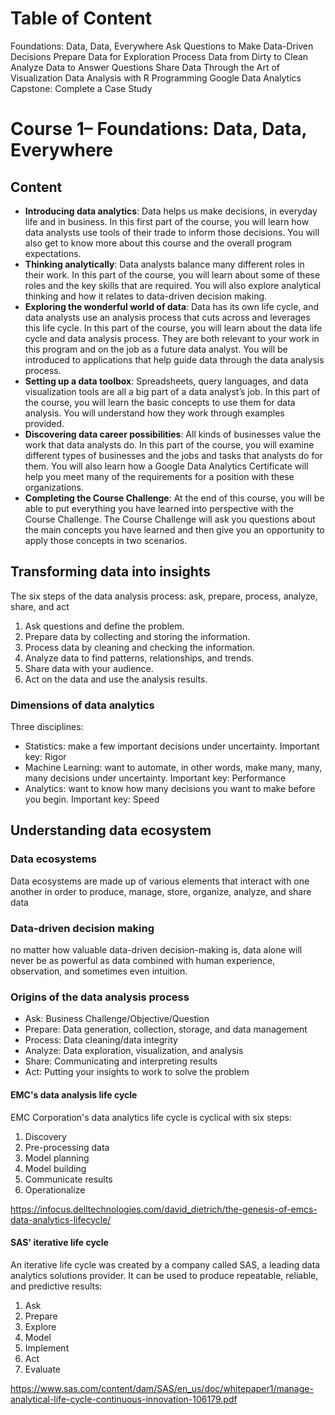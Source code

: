 # Table of Content
Foundations: Data, Data, Everywhere
Ask Questions to Make Data-Driven Decisions
Prepare Data for Exploration
Process Data from Dirty to Clean
Analyze Data to Answer Questions
S​hare Data Through the Art of Visualization 
Data Analysis with R Programming
Google D​ata Analytics Capstone: Complete a Case Study

# C​ourse 1– Foundations: Data, Data, Everywhere
## Content
* **I​ntroducing data analytics**: Data helps us make decisions, in everyday life and in business. In this first part of the course, you will learn how data analysts use tools of their trade to inform those decisions. You will also get to know more about this course and the overall program expectations.
* **T​hinking analytically**: Data analysts balance many different roles in their work. In this part of the course, you will learn about some of these roles and the key skills that are required. You will also explore analytical thinking and how it relates to data-driven decision making.
* **E​xploring the wonderful world of data**: Data has its own life cycle, and data analysts use an analysis process that cuts across and leverages this life cycle. In this part of the course, you will learn about the data life cycle and data analysis process. They are both relevant to your work in this program and on the job as a future data analyst. You will be introduced to applications that help guide data through the data analysis process.
* **S​etting up a data toolbox**: Spreadsheets, query languages, and data visualization tools are all a big part of a data analyst’s job. In this part of the course, you will learn the basic concepts to use them for data analysis. You will understand how they work through examples provided.
* **D​iscovering data career possibilities**: All kinds of businesses value the work that data analysts do. In this part of the course, you will examine different types of businesses and the jobs and tasks that analysts do for them. You will also learn how a Google Data Analytics Certificate will help you meet many of the requirements for a position with these organizations.
* **C​ompleting the Course Challenge**: At the end of this course, you will be able to put everything you have learned into perspective with the Course Challenge. The Course Challenge will ask you questions about the main concepts you have learned and then give you an opportunity to apply those concepts in two scenarios.

## Transforming data into insights
The six steps of the data analysis process: ask, prepare, process, analyze, share, and act

1. Ask questions and define the problem.
2. Prepare data by collecting and storing the information.
3. Process data by cleaning and checking the information.
4. Analyze data to find patterns, relationships, and trends.
5. Share data with your audience.
6. Act on the data and use the analysis results.

### Dimensions of data analytics

Three disciplines:
* Statistics: make a few important decisions under uncertainty. Important key: Rigor
* Machine Learning: want to automate, in other words, make many, many,
many decisions under uncertainty. Important key: Performance
* Analytics: want to know how many decisions you want to make before you begin. Important key: Speed

## Understanding data ecosystem

### Data ecosystems 
Data ecosystems are made up of various elements that interact with one another in order to produce, manage, store, organize, analyze, and share data

### Data-driven decision making
no matter how valuable data-driven decision-making is, data alone will never be as powerful as data combined with human experience, observation, and sometimes even intuition. 

### Origins of the data analysis process

* Ask: Business Challenge/Objective/Question
* Prepare: Data generation, collection, storage, and data management
* Process: Data cleaning/data integrity
* Analyze: Data exploration, visualization, and analysis
* Share: Communicating and interpreting results 
* Act:  Putting your insights to work to solve the problem


#### EMC's data analysis life cycle

EMC Corporation's data analytics life cycle is cyclical with six steps:

1. Discovery
2. Pre-processing data
3. Model planning
4. Model building
5. Communicate results
6. Operationalize

https://infocus.delltechnologies.com/david_dietrich/the-genesis-of-emcs-data-analytics-lifecycle/


#### SAS' iterative life cycle

An iterative life cycle was created by a company called SAS, a leading data analytics solutions provider. It can be used to produce repeatable, reliable, and predictive results: 

1. Ask
2. Prepare
3. Explore
4. Model
5. Implement
6. Act
7. Evaluate

https://www.sas.com/content/dam/SAS/en_us/doc/whitepaper1/manage-analytical-life-cycle-continuous-innovation-106179.pdf



















































